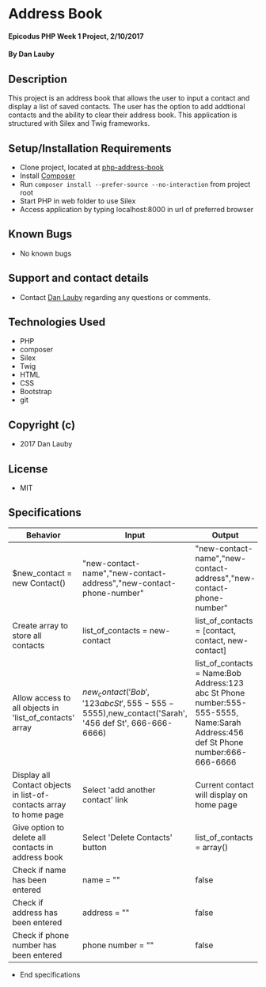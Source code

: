 # Address Book

#### Epicodus PHP Week 1 Project, 2/10/2017

#### By Dan Lauby

## Description

This project is an address book that allows the user to input a contact and display a list of saved contacts. The user has the option to add addtional contacts and the ability to clear their address book. This application is structured with Silex and Twig frameworks.

## Setup/Installation Requirements
* Clone project, located at [php-address-book](https://github.com/danlauby/php-address-book.git)
* Install [Composer](https://getcomposer.org/)
* Run `composer install --prefer-source --no-interaction` from project root
* Start PHP in web folder to use Silex
* Access application by typing localhost:8000 in url of preferred browser

## Known Bugs
* No known bugs

## Support and contact details
* Contact [Dan Lauby](https://github.com/danlauby) regarding any questions or comments.

## Technologies Used
* PHP
* composer
* Silex
* Twig
* HTML
* CSS
* Bootstrap
* git

## Copyright (c)
* 2017 Dan Lauby

## License
* MIT

## Specifications

|Behavior|Input|Output|
|--------|-----|------|
|$new_contact = new Contact()|"new-contact-name","new-contact-address","new-contact-phone-number"|"new-contact-name","new-contact-address","new-contact-phone-number"|
|Create array to store all contacts|list_of_contacts = new-contact|list_of_contacts = [contact, contact, new-contact]|
|Allow access to all objects in 'list_of_contacts' array|$new_contact('Bob', '123 abc St', 555-555-5555),$new_contact('Sarah', '456 def St', 666-666-6666) |list_of_contacts = Name:Bob Address:123 abc St Phone number:555-555-5555, Name:Sarah Address:456 def St Phone number:666-666-6666|
|Display all Contact objects in list-of-contacts array to home page|Select 'add another contact' link|Current contact will display on home page|
|Give option to delete all contacts in address book|Select 'Delete Contacts' button|list_of_contacts = array()|
|Check if name has been entered|name = ""|false|
|Check if address has been entered|address = ""|false|
|Check if phone number has been entered|phone number = ""|false|
* End specifications
